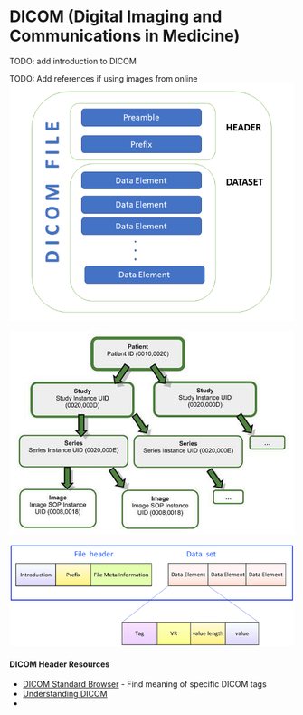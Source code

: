# DICOM (Digital Imaging and Communications in Medicine)

TODO: add introduction to DICOM

TODO: Add references if using images from online
![](images/dicomfilestructure.png)

![](images/dicom_metadata_hierarchy.png)

![](images/dicom_data_element.png)


#### DICOM Header Resources

- [DICOM Standard Browser](https://dicom.innolitics.com/ciods) - Find meaning of specific DICOM tags
- [Understanding DICOM](https://towardsdatascience.com/understanding-dicom-bce665e62b72/)
- 
